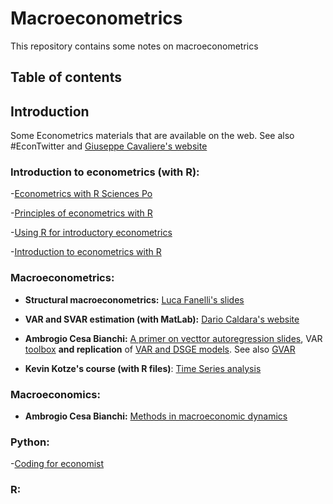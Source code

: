 # Macroeconometrics
This repository contains some notes on macroeconometrics

## Table of contents
## Introduction 
Some Econometrics materials that are available on the web. See also #EconTwitter and [Giuseppe Cavaliere's website](https://giuseppecavaliere.wixsite.com/giuseppe/econometrics-lecture-notes-and-books) 

### Introduction to econometrics (with R):

-[Econometrics with R Sciences Po](https://scpoecon.github.io/ScPoEconometrics/) 

-[Principles of econometrics with R](https://bookdown.org/ccolonescu/RPoE4/)

-[Using R for introductory econometrics](https://www.urfie.net/downloads/PDF/URfIE_web.pdf)

-[Introduction to econometrics with R](https://www.econometrics-with-r.org/index.html)



### Macroeconometrics:

- **Structural macroeconometrics:** [Luca Fanelli's slides](https://github.com/andrerecio/macro/blob/main/StructuralMacro_Luca_Fanelli.pdf)

- **VAR and SVAR estimation (with MatLab):** [Dario Caldara's website](https://sites.google.com/view/dariocaldara/teaching)

- **Ambrogio Cesa Bianchi:** [A primer on vecttor autoregression slides](https://drive.google.com/file/d/14LA-q41ns364CtlkJYxF1h-JgCWM-HCy/view), VAR [toolbox](https://github.com/ambropo/VAR-Toolbox) **and replication** of [VAR and DSGE models](https://sites.google.com/site/ambropo/replications). See also [GVAR](https://drive.google.com/file/d/19HRnTejKMIkHJz3BWXEdLGI49ujLLWDS/view)
  
- **Kevin Kotze's course (with R files)**: [Time Series analysis](https://www.economodel.com/time-series-analysis) 

### Macroeconomics:

- **Ambrogio Cesa Bianchi:** [Methods in macroeconomic dynamics](https://drive.google.com/file/d/1JgB84T97Uuh3573VwqOPZct3E7ZvpXGb/view)

### Python:

-[Coding for economist](https://aeturrell.github.io/coding-for-economists/intro.html#)

### R:

